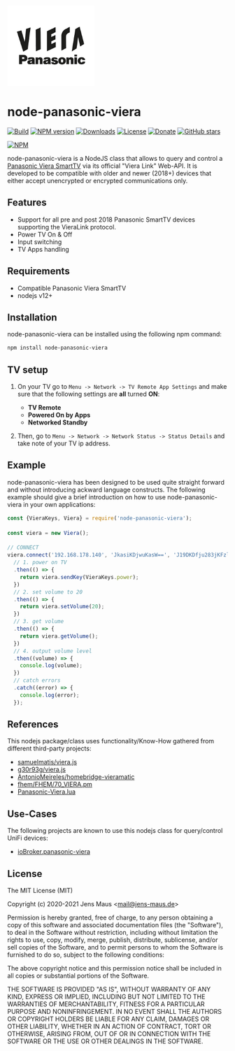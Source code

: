 ![Logo](viera.png)
# node-panasonic-viera

[![Build](https://github.com/jens-maus/node-panasonic-viera/workflows/CI/badge.svg)](https://github.com/jens-maus/node-panasonic-viera/actions)
[![NPM version](http://img.shields.io/npm/v/node-panasonic-viera.svg)](https://www.npmjs.com/package/node-panasonic-viera)
[![Downloads](https://img.shields.io/npm/dm/node-panasonic-viera.svg)](https://www.npmjs.com/package/node-panasonic-viera)
[![License](https://img.shields.io/github/license/jens-maus/node-panasonic-viera.svg)](https://github.com/jens-maus/node-panasonic-viera/blob/master/LICENSE)
[![Donate](https://img.shields.io/badge/Donate-PayPal-green.svg)](https://www.paypal.com/cgi-bin/webscr?cmd=_s-xclick&hosted_button_id=RAQSDY9YNZVCL)
[![GitHub stars](https://img.shields.io/github/stars/jens-maus/node-panasonic-viera.svg?style=social&label=Star)](https://github.com/jens-maus/node-panasonic-viera/stargazers/)

[![NPM](https://nodei.co/npm/node-panasonic-viera.png?downloads=true)](https://nodei.co/npm/node-panasonic-viera/)

node-panasonic-viera is a NodeJS class that allows to query and control a [Panasonic Viera SmartTV](https://www.panasonic.com/de/consumer/wir-leben-technik/flachbildfernseher.html) via its official "Viera Link" Web-API. It is developed to be compatible with older and newer (2018+) devices that either accept unencrypted or encrypted communications only.

## Features
* Support for all pre and post 2018 Panasonic SmartTV devices supporting the VieraLink protocol.
* Power TV On & Off
* Input switching
* TV Apps handling

## Requirements
* Compatible Panasonic Viera SmartTV
* nodejs v12+

## Installation
node-panasonic-viera can be installed using the following npm command:

```sh
npm install node-panasonic-viera
```

## TV setup

1. On your TV go to `Menu -> Network -> TV Remote App Settings` and make sure that the following settings are **all** turned **ON**:

   - **TV Remote**
   - **Powered On by Apps**
   - **Networked Standby**

2. Then, go to `Menu -> Network -> Network Status -> Status Details` and take note of your TV ip address.

## Example
node-panasonic-viera has been designed to be used quite straight forward and without introducing
ackward language constructs. The following example should give a brief introduction on
how to use node-panasonic-viera in your own applications:

```js
const {VieraKeys, Viera} = require('node-panasonic-viera');

const viera = new Viera();

// CONNECT
viera.connect('192.168.178.140', 'JkasiKDjwuKasW==', 'J19DKDfju283jKFzlaO9za==')
  // 1. power on TV
  .then(() => {
    return viera.sendKey(VieraKeys.power);
  })
  // 2. set volume to 20
  .then(() => {
    return viera.setVolume(20);
  })
  // 3. get volume
  .then(() => {
    return viera.getVolume();
  })
  // 4. output volume level
  .then((volume) => {
    console.log(volume);
  })
  // catch errors
  .catch((error) => {
    console.log(error);
  });
```

## References
This nodejs package/class uses functionality/Know-How gathered from different third-party projects:

* [samuelmatis/viera.js](https://github.com/samuelmatis/viera.js)
* [g30r93g/viera.js](https://github.com/g30r93g/viera.js)
* [AntonioMeireles/homebridge-vieramatic](https://github.com/AntonioMeireles/homebridge-vieramatic)
* [fhem/FHEM/70_VIERA.pm](https://github.com/mhop/fhem-mirror/blob/master/fhem/FHEM/70_VIERA.pm)
* [Panasonic-Viera.lua](https://github.com/ErwanAliasr1/hc2-addons/blob/master/multimedia/TV/Panasonic-Viera.lua)

## Use-Cases
The following projects are known to use this nodejs class for query/control UniFi devices:

* [ioBroker.panasonic-viera](https://github.com/iobroker-community-adapters/ioBroker.panasonic-viera)

## License
The MIT License (MIT)

Copyright (c) 2020-2021 Jens Maus &lt;mail@jens-maus.de&gt;

Permission is hereby granted, free of charge, to any person obtaining a copy
of this software and associated documentation files (the "Software"), to deal
in the Software without restriction, including without limitation the rights
to use, copy, modify, merge, publish, distribute, sublicense, and/or sell
copies of the Software, and to permit persons to whom the Software is
furnished to do so, subject to the following conditions:

The above copyright notice and this permission notice shall be included in
all copies or substantial portions of the Software.

THE SOFTWARE IS PROVIDED "AS IS", WITHOUT WARRANTY OF ANY KIND, EXPRESS OR
IMPLIED, INCLUDING BUT NOT LIMITED TO THE WARRANTIES OF MERCHANTABILITY,
FITNESS FOR A PARTICULAR PURPOSE AND NONINFRINGEMENT. IN NO EVENT SHALL THE
AUTHORS OR COPYRIGHT HOLDERS BE LIABLE FOR ANY CLAIM, DAMAGES OR OTHER
LIABILITY, WHETHER IN AN ACTION OF CONTRACT, TORT OR OTHERWISE, ARISING FROM,
OUT OF OR IN CONNECTION WITH THE SOFTWARE OR THE USE OR OTHER DEALINGS IN
THE SOFTWARE.
